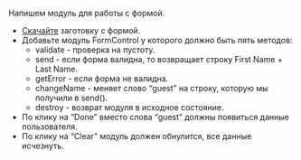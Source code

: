 Напишем модуль для работы с формой.

- [Скачайте](https://jsfiddle.net/r_ageychik/mq81vzxj/11/) заготовку с формой.
- Добавьте модуль FormControl у которого должно быть пять методов:
  - validate - проверка на пустоту.
  - send - если форма валидна, то возвращает строку First Name + Last Name.
  - getError - если форма не валидна.
  - changeName - меняет слово “guest” на строку, которую мы получили в send().
  - destroy - возврат модуля в исходное состояние.
- По клику на “Done” вместо слова “guest” должны появиться данные пользователя.
- По клику на “Clear” модуль должен обнулится, все данные исчезнуть.
